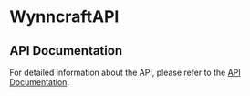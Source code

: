 # WynncraftAPI

## API Documentation

For detailed information about the API, please refer to the [API Documentation](https://web.postman.co/workspace/291207d5-1073-4eda-b783-3fd9231b4116/documentation/36297486-e41ad6cd-2cf1-435f-9d0d-72845cc9ed22).
